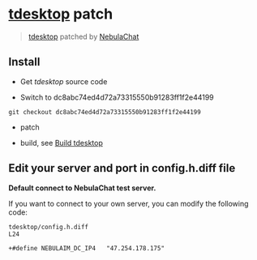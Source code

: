 # [tdesktop](https://github.com/telegramdesktop/tdesktop) patch
> [tdesktop](https://github.com/telegramdesktop/tdesktop) patched by [NebulaChat](https://nebula.chat)

## Install

- Get *tdesktop* source code

- Switch to dc8abc74ed4d72a73315550b91283ff1f2e44199 

```
git checkout dc8abc74ed4d72a73315550b91283ff1f2e44199
```

- patch

- build, see [Build tdesktop](https://github.com/telegramdesktop/tdesktop/blob/dev/README.md#build-instructions)

## Edit your server and port in config.h.diff file

**Default connect to NebulaChat test server.**

If you want to connect to your own server, you can modify the following code:

```
tdesktop/config.h.diff
L24

+#define NEBULAIM_DC_IP4   "47.254.178.175"

```
